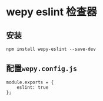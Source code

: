# wepy eslint 检查器

## 安装

```
npm install wepy-eslint --save-dev
```

## 配置`wepy.config.js`

```
module.exports = {
	eslint: true
};
```
